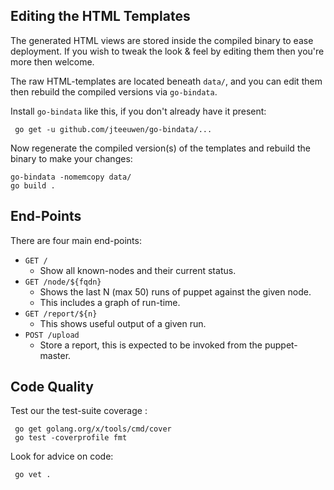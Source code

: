 
## Editing the HTML Templates

The generated HTML views are stored inside the compiled binary to ease
deployment.  If you wish to tweak the look & feel by editing them then
you're more then welcome.

The raw HTML-templates are located beneath `data/`, and you can edit them
then rebuild the compiled versions via `go-bindata`.

Install `go-bindata` like this, if you don't already have it present:

     go get -u github.com/jteeuwen/go-bindata/...

Now regenerate the compiled version(s) of the templates and rebuild the
binary to make your changes:

    go-bindata -nomemcopy data/
    go build .


## End-Points

There are four main end-points:

* `GET /`
  * Show all known-nodes and their current status.
* `GET /node/${fqdn}`
   * Shows the last N (max 50) runs of puppet against the given node.
   * This includes a graph of run-time.
* `GET /report/${n}`
   * This shows useful output of a given run.
* `POST /upload`
   * Store a report, this is expected to be invoked from the puppet-master.



## Code Quality

Test our the test-suite coverage :

     go get golang.org/x/tools/cmd/cover
     go test -coverprofile fmt

Look for advice on code:

     go vet .
